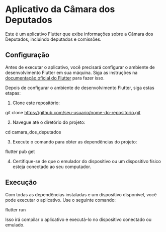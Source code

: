 # Aplicativo da Câmara dos Deputados

Este é um aplicativo Flutter que exibe informações sobre a Câmara dos Deputados, incluindo deputados e comissões.

## Configuração

Antes de executar o aplicativo, você precisará configurar o ambiente de desenvolvimento Flutter em sua máquina. Siga as instruções na [documentação oficial do Flutter](https://flutter.dev/docs/get-started/install) para fazer isso.

Depois de configurar o ambiente de desenvolvimento Flutter, siga estas etapas:

1. Clone este repositório:

git clone https://github.com/seu-usuario/nome-do-repositorio.git

2. Navegue até o diretório do projeto:

cd camara_dos_deputados

3. Execute o comando para obter as dependências do projeto:

flutter pub get

4. Certifique-se de que o emulador do dispositivo ou um dispositivo físico esteja conectado ao seu computador.

## Execução

Com todas as dependências instaladas e um dispositivo disponível, você pode executar o aplicativo. Use o seguinte comando:

flutter run

Isso irá compilar o aplicativo e executá-lo no dispositivo conectado ou emulado.
